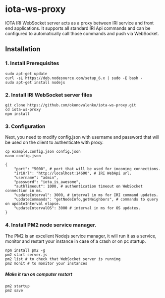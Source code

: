 # iota-ws-proxy
IOTA IRI WebSocket server acts as a proxy between IRI service and front end applications. 
It supports all standard IRI Api commands and can be configured to automatically call those commands and push via WebSocket.


## Installation

### 1. Install Prerequisites

```
sudo apt-get update
curl -sL https://deb.nodesource.com/setup_6.x | sudo -E bash -
sudo apt-get install nodejs
```

### 2. Install IRI WebSocket server files
```
git clone https://github.com/okonovalenko/iota-ws-proxy.git
cd iota-ws-proxy
npm install
```

### 3. Configuration
Next, you need to modify config.json with username and password that will be used on the client to authenticate with proxy.
```
cp example.config.json config.json
nano config.json 
```
```
{
    "port": "5000", # port that will be used for incoming connections.
    "iriUrl": "http://localhost:14600", # IRI WebApi url.
    "username": "admin",
    "password": "iota_is_awesome",
    "authTimeout": 1000, # authentication timeout on WebSocket connection in ms. 
    "updateInterval": 3000, # interval in ms for IRI command updates.
    "updateCommands": "getNodeInfo,getNeighbors", # commands to query on updateInterval elapse.
    "updateIntervalOS": 3000 # interval in ms for OS updates.
}
```

### 4. Install PM2 node service manager.
The PM2 is an excellent Nodejs service manager, it will run it as a service, monitor and restart your instance in case of a crash or on pc startup.   

```
npm install pm2 -g
pm2 start server.js
pm2 list # to check that WebSocket server is running
pm2 monit # to monitor your instances
```

##### Make it run on computer restart
```
pm2 startup
pm2 save
```